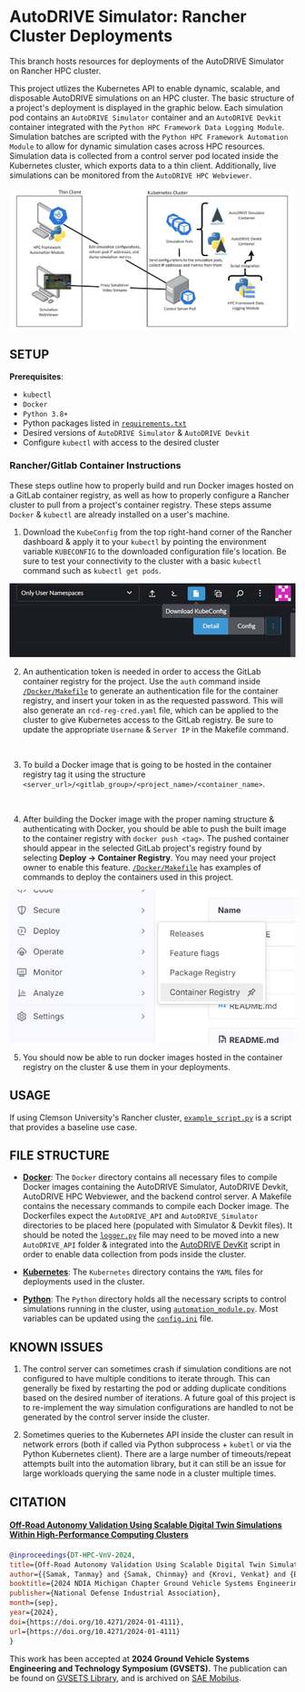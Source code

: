 # AutoDRIVE Simulator: Rancher Cluster Deployments

This branch hosts resources for deployments of the AutoDRIVE Simulator on Rancher HPC cluster.

This project utlizes the Kubernetes API to enable dynamic, scalable, and disposable AutoDRIVE simulations on an HPC cluster. The basic structure of a project's deployment is displayed in the graphic below. Each simulation pod contains an `AutoDRIVE Simulator` container and an `AutoDRIVE Devkit` container integrated with the `Python HPC Framework Data Logging Module`. Simulation batches are scripted with the `Python HPC Framework Automation Module` to allow for dynamic simulation cases across HPC resources. Simulation data is collected from a control server pod located inside the Kubernetes cluster, which exports data to a thin client. Additionally, live simulations can be monitored from the `AutoDRIVE HPC Webviewer`.

![Workflow Diagram](/Media/hpc_system_overview.png)

## SETUP

**Prerequisites**:
- `kubectl`
- `Docker`
- `Python 3.8+`
- Python packages listed in [`requirements.txt`](Docker/requirements.txt)
- Desired versions of `AutoDRIVE Simulator` & `AutoDRIVE Devkit`
- Configure `kubectl` with access to the desired cluster
<!-- TODO: add setup steps
- install k8
- install docker 
- install python & necessary packages
- requirement.txt
- Download AutoDRIVE Devkit & Simulator
- Pull Dockerfiles -->

### Rancher/Gitlab Container Instructions

These steps outline how to properly build and run Docker images hosted on a GitLab container registry, as well as how to properly configure a Rancher cluster to pull from a project's container registry. These steps assume `Docker` & `kubectl` are already installed on a user's machine.

1. Download the `KubeConfig` from the top right-hand corner of the Rancher dashboard & apply it to your `kubectl` by pointing the environment variable `KUBECONFIG` to the downloaded configuration file's location. Be sure to test your connectivity to the cluster with a basic `kubectl` command such as `kubectl get pods`.

![KubeConfig Download](/Media/kubeconfig_download.png)
<br>

2. An authentication token is needed in order to access the GitLab container registry for the project. Use the `auth` command inside [`/Docker/Makefile`](Docker/Makefile) to generate an authentication file for the container registry, and insert your token in as the requested password. This will also generate an `rcd-reg-cred.yaml` file, which can be applied to the cluster to give Kubernetes access to the GitLab registry. Be sure to update the appropriate `Username` & `Server IP` in the Makefile command.
<br>

3. To build a Docker image that is going to be hosted in the container registry tag it using the structure `<server_url>/<gitlab_group>/<project_name>/<container_name>`.
<br>

4. After building the Docker image with the proper naming structure & authenticating with Docker, you should be able to push the built image to the container registry with `docker push <tag>`. The pushed container should appear in the selected GitLab project's registry found by selecting **Deploy &#8594; Container Registry**. You may need your project owner to enable this feature. [`/Docker/Makefile`](Docker/Makefile) has examples of commands to deploy the containers used in this project. 

![Container Registry](/Media/container_registry.png)
<br>

5. You should now be able to run docker images hosted in the container registry on the cluster & use them in your deployments.

## USAGE

If using Clemson University's Rancher cluster, [`example_script.py`](Python/example_script.py) is a script that provides a baseline use case.

## FILE STRUCTURE

- **[Docker](Docker)**: The `Docker` directory contains all necessary files to compile Docker images containing the AutoDRIVE
Simulator, AutoDRIVE Devkit, AutoDRIVE HPC Webviewer, and the backend control server. A Makefile contains the necessary commands
to compile each Docker image. The Dockerfiles expect the `AutoDRIVE_API` and `AutoDRIVE_Simulator` directories to be placed here
(populated with Simulator & Devkit files). It should be noted the [`logger.py`](Docker/AutoDRIVE_API/logger.py) file may need to
be moved into a new `AutoDRIVE_API` folder & integrated into the [AutoDRIVE DevKit](Docker/AutoDRIVE_API/rzr_aeb.py) script in
order to enable data collection from pods inside the cluster.

- **[Kubernetes](Kubernetes)**: The `Kubernetes` directory contains the `YAML` files for deployments used in the cluster. 

- **[Python](Python)**: The `Python` directory holds all the necessary scripts to control simulations running in the cluster, using
[`automation_module.py`](Python/automation_module.py). Most variables can be updated using the [`config.ini`](Python/config.ini) file. 

## KNOWN ISSUES

1. The control server can sometimes crash if simulation conditions are not configured to have multiple conditions to iterate
through. This can generally be fixed by restarting the pod or adding duplicate conditions based on the desired number of
iterations. A future goal of this project is to re-implement the way simulation configurations are handled to not be
generated by the control server inside the cluster.

2. Sometimes queries to the Kubernetes API inside the cluster can result in network errors (both if called via Python
subprocess + `kubetl` or via the Python Kubernetes client). There are a large number of timeouts/repeat attempts built into
the automation library, but it can still be an issue for large workloads querying the same node in a cluster multiple 
times.

## CITATION

#### [Off-Road Autonomy Validation Using Scalable Digital Twin Simulations Within High-Performance Computing Clusters](https://arxiv.org/abs/2405.04743)
```bibtex
@inproceedings{DT-HPC-VnV-2024,
title={Off-Road Autonomy Validation Using Scalable Digital Twin Simulations Within High-Performance Computing Clusters},
author={{Samak, Tanmay} and {Samak, Chinmay} and {Krovi, Venkat} and {Binz, Joey} and {Luo, Feng} and {Smereka, Jonathon} and {Brudnak, Mark} and {Gorsich, David}},
booktitle={2024 NDIA Michigan Chapter Ground Vehicle Systems Engineering and Technology Symposium},
publisher={National Defense Industrial Association},
month={sep},
year={2024},
doi={https://doi.org/10.4271/2024-01-4111},
url={https://doi.org/10.4271/2024-01-4111}
}
```
This work has been accepted at **2024 Ground Vehicle Systems Engineering and Technology Symposium (GVSETS).** The publication can be found on [GVSETS Library](https://ndia-mich.org/images/events/gvsets/2024/papers/MSPV/320PMO~1.PDF), and is archived on [SAE Mobilus](https://doi.org/10.4271/2024-01-4111).
